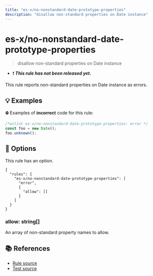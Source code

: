 ```yaml
---
title: "es-x/no-nonstandard-date-prototype-properties"
description: "disallow non-standard properties on Date instance"
---
```


# es-x/no-nonstandard-date-prototype-properties
> disallow non-standard properties on Date instance

- ❗ <badge text="This rule has not been released yet." vertical="middle" type="error"> ***This rule has not been released yet.*** </badge>

This rule reports non-standard properties on Date instance as errors.

## 💡 Examples

⛔ Examples of **incorrect** code for this rule:

<eslint-playground type="bad">

```js
/*eslint es-x/no-nonstandard-date-prototype-properties: error */
const foo = new Date();
foo.unknown();
```

</eslint-playground>

## 🔧 Options

This rule has an option.

```jsonc
{
  "rules": {
    "es-x/no-nonstandard-date-prototype-properties": [
      "error",
      {
        "allow": []
      }
    ]
  }
}
```

### allow: string[]

An array of non-standard property names to allow.

## 📚 References

- [Rule source](https://github.com/eslint-community/eslint-plugin-es-x/blob/master/lib/rules/no-nonstandard-date-prototype-properties.js)
- [Test source](https://github.com/eslint-community/eslint-plugin-es-x/blob/master/tests/lib/rules/no-nonstandard-date-prototype-properties.js)
